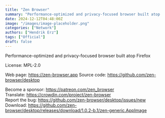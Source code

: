 ```yaml
---
title: "Zen Browser"
summary: "Performance-optimized and privacy-focused browser built atop Firefox"
date: 2024-12-12T04:48:00Z
image: "/images/image-placeholder.png"
categories: ["Network"]
authors: ["Hendrik Erz"]
tags: ["Official"]
draft: false
---
```


Performance-optimized and privacy-focused browser built atop Firefox

License: MPL-2.0

Web page: <https://zen-browser.app>
Source code: <https://github.com/zen-browser/desktop>

Become a sponsor: <https://patreon.com/zen_browser>  
Translate: <https://crowdin.com/project/zen-browser>  
Report the bug: <https://github.com/zen-browser/desktop/issues/new>  
Download: <https://github.com/zen-browser/desktop/releases/download/1.0.2-b.1/zen-generic.AppImage>
